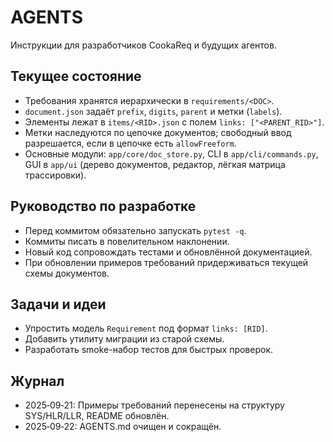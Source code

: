 # AGENTS

Инструкции для разработчиков CookaReq и будущих агентов.

## Текущее состояние
- Требования хранятся иерархически в `requirements/<DOC>`.
- `document.json` задаёт `prefix`, `digits`, `parent` и метки (`labels`).
- Элементы лежат в `items/<RID>.json` с полем `links: ["<PARENT_RID>"]`.
- Метки наследуются по цепочке документов; свободный ввод разрешается, если в цепочке есть `allowFreeform`.
- Основные модули: `app/core/doc_store.py`, CLI в `app/cli/commands.py`, GUI в `app/ui` (дерево документов, редактор, лёгкая матрица трассировки).

## Руководство по разработке
- Перед коммитом обязательно запускать `pytest -q`.
- Коммиты писать в повелительном наклонении.
- Новый код сопровождать тестами и обновлённой документацией.
- При обновлении примеров требований придерживаться текущей схемы документов.

## Задачи и идеи
- Упростить модель `Requirement` под формат `links: [RID]`.
- Добавить утилиту миграции из старой схемы.
- Разработать smoke-набор тестов для быстрых проверок.

## Журнал
- 2025‑09‑21: Примеры требований перенесены на структуру SYS/HLR/LLR, README обновлён.
- 2025‑09‑22: AGENTS.md очищен и сокращён.
